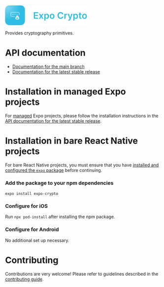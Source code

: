 <p>
  <a href="https://docs.expo.dev/versions/latest/sdk/crypto/">
    <img
      src="../../.github/resources/expo-crypto.svg"
      alt="expo-crypto"
      height="64" />
  </a>
</p>

Provides cryptography primitives.

# API documentation

- [Documentation for the main branch](https://github.com/expo/expo/blob/main/docs/pages/versions/unversioned/sdk/crypto.mdx)
- [Documentation for the latest stable release](https://docs.expo.dev/versions/latest/sdk/crypto/)

# Installation in managed Expo projects

For [managed](https://docs.expo.dev/archive/managed-vs-bare/) Expo projects, please follow the installation instructions in the [API documentation for the latest stable release](https://docs.expo.dev/versions/latest/sdk/crypto/).

# Installation in bare React Native projects

For bare React Native projects, you must ensure that you have [installed and configured the `expo` package](https://docs.expo.dev/bare/installing-expo-modules/) before continuing.

### Add the package to your npm dependencies

```
expo install expo-crypto
```

### Configure for iOS

Run `npx pod-install` after installing the npm package.

### Configure for Android

No additional set up necessary.

# Contributing

Contributions are very welcome! Please refer to guidelines described in the [contributing guide](https://github.com/expo/expo#contributing).
